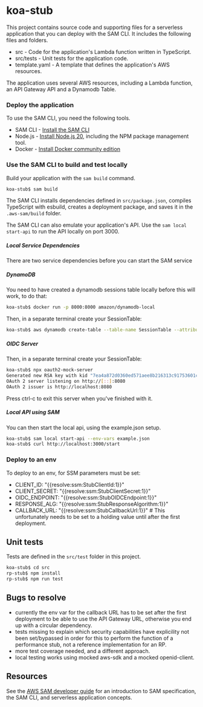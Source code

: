 # koa-stub

This project contains source code and supporting files for a serverless application that you can deploy with the SAM CLI. It includes the following files and folders.

* src - Code for the application's Lambda function written in TypeScript.
* src/tests - Unit tests for the application code.
* template.yaml - A template that defines the application's AWS resources.

The application uses several AWS resources, including a Lambda function, an API Gateway API and a Dynamodb Table.

### Deploy the application

To use the SAM CLI, you need the following tools.

* SAM CLI - [Install the SAM CLI](https://docs.aws.amazon.com/serverless-application-model/latest/developerguide/serverless-sam-cli-install.html)
* Node.js - [Install Node.js 20](https://nodejs.org/en/), including the NPM package management tool.
* Docker - [Install Docker community edition](https://hub.docker.com/search/?type=edition&offering=community)

### Use the SAM CLI to build and test locally

Build your application with the `sam build` command.

```bash
koa-stub$ sam build
```
The SAM CLI installs dependencies defined in `src/package.json`, compiles TypeScript with esbuild, creates a deployment package, and saves it in the `.aws-sam/build` folder.

The SAM CLI can also emulate your application's API. Use the `sam local start-api` to run the API locally on port 3000.

##### Local Service Dependencies

There are two service dependencies before you can start the SAM service

##### DynamoDB
You need to have created a dynamodb sessions table locally before this will work, to do that:
```bash
koa-stub$ docker run -p 8000:8000 amazon/dynamodb-local
```
Then, in a separate terminal create your SessionTable:
```bash
koa-stub$ aws dynamodb create-table --table-name SessionTable --attribute-definitions AttributeName=id,AttributeType=S --key-schema AttributeName=id,KeyType=HASH --billing-mode PAY_PER_REQUEST --endpoint-url http://localhost:8000
```

##### OIDC Server

Then, in a separate terminal create your SessionTable:
```bash
koa-stub$ npx oauth2-mock-server
Generated new RSA key with kid "7ea4a872d0360ed571aee8b216313c91753601cae3bc2f15751840c1d463fda58af017a2ac575ba3"
OAuth 2 server listening on http://[::]:8080
OAuth 2 issuer is http://localhost:8080
```
Press ctrl-c to exit this server when you've finished with it.
##### Local API using SAM

You can then start the local api, using the example.json setup.
```bash
koa-stub$ sam local start-api --env-vars example.json
koa-stub$ curl http://localhost:3000/start
```

### Deploy to an env

To deploy to an env, for SSM parameters must be set:

- CLIENT_ID: "{{resolve:ssm:StubClientId:1}}"
- CLIENT_SECRET: "{{resolve:ssm:StubClientSecret:1}}"
- OIDC_ENDPOINT: "{{resolve:ssm:StubOIDCEndpoint:1}}"
- RESPONSE_ALG: "{{resolve:ssm:StubResponseAlgorithm:1}}"
- CALLBACK_URL: "{{resolve:ssm:StubCallbackUrl:1}}"  # This unfortunately needs to be set to a holding value until after the first deployment.

## Unit tests

Tests are defined in the `src/test` folder in this project.

```bash
koa-stub$ cd src
rp-stub$ npm install
rp-stub$ npm run test
```

## Bugs to resolve

- currently the env var for the callback URL has to be set after the first deployment to be able to use the API Gateway URL, otherwise you end up with a circular dependency.
- tests missing to explain which security capabilities have explicility not been set/bypassed in order for this to perform the function of a performance stub, not a reference implementation for an RP.
- more test coverage needed, and a different approach.
- local testing works using mocked aws-sdk and a mocked openid-client.

## Resources

See the [AWS SAM developer guide](https://docs.aws.amazon.com/serverless-application-model/latest/developerguide/what-is-sam.html) for an introduction to SAM specification, the SAM CLI, and serverless application concepts.